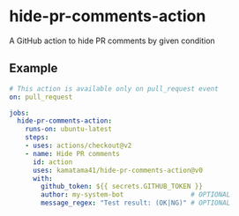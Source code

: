 # hide-pr-comments-action

A GitHub action to hide PR comments by given condition

## Example

```yaml
# This action is available only on pull_request event
on: pull_request

jobs:
  hide-pr-comments-action:
    runs-on: ubuntu-latest
    steps:
    - uses: actions/checkout@v2
    - name: Hide PR comments
      id: action
      uses: kamatama41/hide-pr-comments-action@v0
      with:
        github_token: ${{ secrets.GITHUB_TOKEN }}
        author: my-system-bot                 # OPTIONAL
        message_regex: "Test result: (OK|NG)" # OPTIONAL
```
